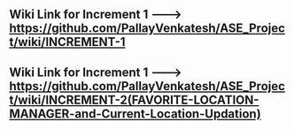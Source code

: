 ## Wiki Link for Increment 1 ---> https://github.com/PallayVenkatesh/ASE_Project/wiki/INCREMENT-1
## Wiki Link for Increment 1 ---> https://github.com/PallayVenkatesh/ASE_Project/wiki/INCREMENT-2(FAVORITE-LOCATION-MANAGER-and-Current-Location-Updation)
